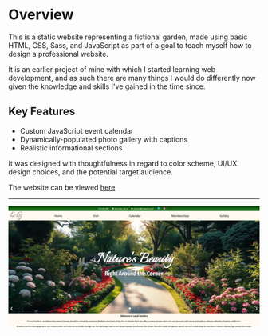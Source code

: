 # Overview

This is a static website representing a fictional garden, made using basic HTML, CSS, Sass, and JavaScript as part of a goal to teach myself how to design a professional website.

It is an earlier project of mine with which I started learning web development, and as such there are many things I would do differently now given the knowledge and skills I've gained in the time since.

## Key Features

- Custom JavaScript event calendar
- Dynamically-populated photo gallery with captions
- Realistic informational sections

It was designed with thoughtfulness in regard to color scheme, UI/UX design choices, and the potential target audience.

The website can be viewed [here](https://matthewpendergast.github.io/botanical-garden-website/index.html)

---

![Preview Image](preview-image.webp)
